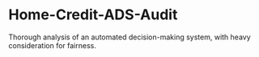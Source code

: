 # Home-Credit-ADS-Audit
Thorough analysis of an automated decision-making system, with heavy consideration for fairness.
